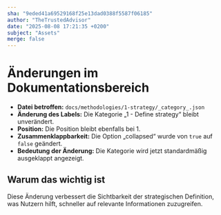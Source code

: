 ```yaml
---
sha: "9eded41a69529168f25e13dad0388f5587f06185"
author: "TheTrustedAdvisor"
date: "2025-08-08 17:21:35 +0200"
subject: "Assets"
merge: false
---
```


# Änderungen im Dokumentationsbereich

- **Datei betroffen:** `docs/methodologies/1-strategy/_category_.json`
- **Änderung des Labels:** Die Kategorie „1 - Define strategy“ bleibt unverändert.
- **Position:** Die Position bleibt ebenfalls bei 1.
- **Zusammenklappbarkeit:** Die Option „collapsed“ wurde von `true` auf `false` geändert.
- **Bedeutung der Änderung:** Die Kategorie wird jetzt standardmäßig ausgeklappt angezeigt.

## Warum das wichtig ist
Diese Änderung verbessert die Sichtbarkeit der strategischen Definition, was Nutzern hilft, schneller auf relevante Informationen zuzugreifen.

